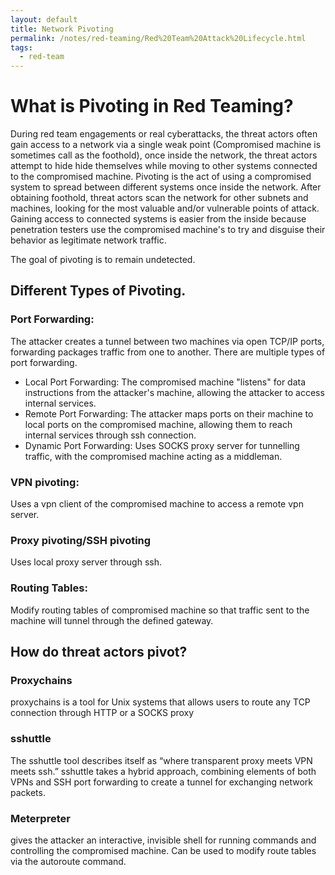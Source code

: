 ```yaml
---
layout: default
title: Network Pivoting
permalink: /notes/red-teaming/Red%20Team%20Attack%20Lifecycle.html
tags:
  - red-team
---
```


# What is Pivoting in Red Teaming?
During red team engagements or real cyberattacks, the threat actors often gain access to a network via a single weak point (Compromised machine is sometimes call as the foothold), once inside the network, the threat actors attempt to hide hide themselves while moving to other systems connected to the compromised machine. Pivoting is the act of using a compromised system to spread between different systems once inside the network. After obtaining foothold, threat actors scan the network for other subnets and machines, looking for the most valuable and/or vulnerable points of attack. Gaining access to connected systems is easier from the inside because penetration testers use the compromised machine's to try and disguise their behavior as legitimate network traffic.

The goal of pivoting is to remain undetected.

## Different Types of Pivoting.

### Port Forwarding: 
The attacker creates a tunnel between two machines via open TCP/IP ports, forwarding packages traffic from one to another. There are multiple types of port forwarding.
- Local Port Forwarding: The compromised machine "listens" for data instructions from the attacker's machine, allowing the attacker to access internal services.
- Remote Port Forwarding: The attacker maps ports on their machine to local ports on the compromised machine, allowing them to reach internal services through ssh connection.
- Dynamic Port Forwarding: Uses SOCKS proxy server for tunnelling traffic, with the compromised machine acting as a middleman.
### VPN pivoting:
Uses a vpn client of the compromised machine to access a remote vpn server.

### Proxy pivoting/SSH pivoting
Uses local proxy server through ssh.

### Routing Tables:
Modify routing tables of compromised machine so that traffic sent to the machine will tunnel through the defined gateway.

## How do threat actors pivot?

### Proxychains
proxychains is a tool for Unix systems that allows users to route any TCP connection through HTTP or a SOCKS proxy

### sshuttle
The sshuttle tool describes itself as “where transparent proxy meets VPN meets ssh.” sshuttle takes a hybrid approach, combining elements of both VPNs and SSH port forwarding to create a tunnel for exchanging network packets.

### Meterpreter
gives the attacker an interactive, invisible shell for running commands and controlling the compromised machine. Can be used to modify route tables via the autoroute command.
